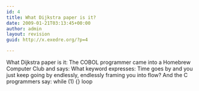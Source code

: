 ```yaml
---
id: 4
title: What Dijkstra paper is it?
date: 2009-01-21T03:13:45+00:00
author: admin
layout: revision
guid: http://x.exedre.org/?p=4

---
```

What Dijkstra paper is it:
The COBOL programmer
came into a Homebrew Computer Club and says:
What keyword expresses:
Time goes by
and you just keep going by endlessly,
endlessly framing you into flow?
And the C programmers say:
while (1) {} loop
